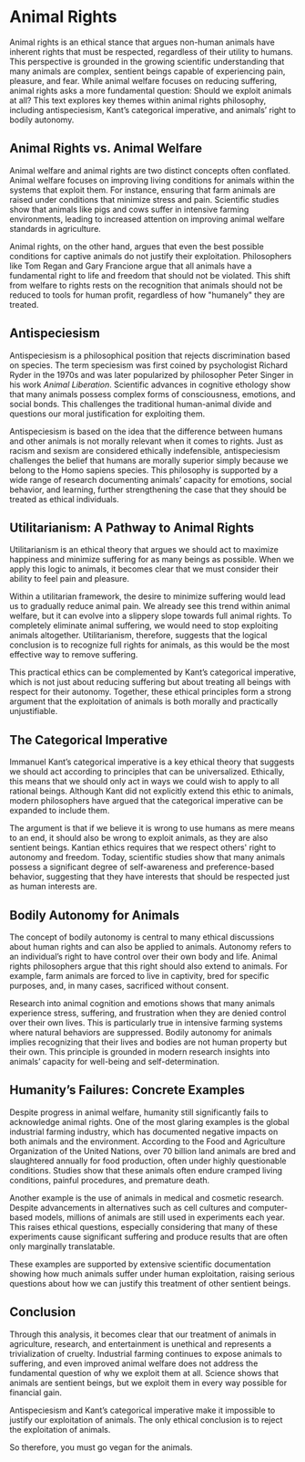 # Animal Rights

Animal rights is an ethical stance that argues non-human animals have inherent rights that must be respected, regardless of their utility to humans. This perspective is grounded in the growing scientific understanding that many animals are complex, sentient beings capable of experiencing pain, pleasure, and fear. While animal welfare focuses on reducing suffering, animal rights asks a more fundamental question: Should we exploit animals at all? This text explores key themes within animal rights philosophy, including antispeciesism, Kant’s categorical imperative, and animals’ right to bodily autonomy.

## Animal Rights vs. Animal Welfare

Animal welfare and animal rights are two distinct concepts often conflated. Animal welfare focuses on improving living conditions for animals within the systems that exploit them. For instance, ensuring that farm animals are raised under conditions that minimize stress and pain. Scientific studies show that animals like pigs and cows suffer in intensive farming environments, leading to increased attention on improving animal welfare standards in agriculture.

Animal rights, on the other hand, argues that even the best possible conditions for captive animals do not justify their exploitation. Philosophers like Tom Regan and Gary Francione argue that all animals have a fundamental right to life and freedom that should not be violated. This shift from welfare to rights rests on the recognition that animals should not be reduced to tools for human profit, regardless of how "humanely" they are treated.

## Antispeciesism

Antispeciesism is a philosophical position that rejects discrimination based on species. The term speciesism was first coined by psychologist Richard Ryder in the 1970s and was later popularized by philosopher Peter Singer in his work *Animal Liberation*. Scientific advances in cognitive ethology show that many animals possess complex forms of consciousness, emotions, and social bonds. This challenges the traditional human-animal divide and questions our moral justification for exploiting them.

Antispeciesism is based on the idea that the difference between humans and other animals is not morally relevant when it comes to rights. Just as racism and sexism are considered ethically indefensible, antispeciesism challenges the belief that humans are morally superior simply because we belong to the Homo sapiens species. This philosophy is supported by a wide range of research documenting animals’ capacity for emotions, social behavior, and learning, further strengthening the case that they should be treated as ethical individuals.

## Utilitarianism: A Pathway to Animal Rights

Utilitarianism is an ethical theory that argues we should act to maximize happiness and minimize suffering for as many beings as possible. When we apply this logic to animals, it becomes clear that we must consider their ability to feel pain and pleasure.

Within a utilitarian framework, the desire to minimize suffering would lead us to gradually reduce animal pain. We already see this trend within animal welfare, but it can evolve into a slippery slope towards full animal rights. To completely eliminate animal suffering, we would need to stop exploiting animals altogether. Utilitarianism, therefore, suggests that the logical conclusion is to recognize full rights for animals, as this would be the most effective way to remove suffering.

This practical ethics can be complemented by Kant’s categorical imperative, which is not just about reducing suffering but about treating all beings with respect for their autonomy. Together, these ethical principles form a strong argument that the exploitation of animals is both morally and practically unjustifiable.

## The Categorical Imperative

Immanuel Kant’s categorical imperative is a key ethical theory that suggests we should act according to principles that can be universalized. Ethically, this means that we should only act in ways we could wish to apply to all rational beings. Although Kant did not explicitly extend this ethic to animals, modern philosophers have argued that the categorical imperative can be expanded to include them.

The argument is that if we believe it is wrong to use humans as mere means to an end, it should also be wrong to exploit animals, as they are also sentient beings. Kantian ethics requires that we respect others' right to autonomy and freedom. Today, scientific studies show that many animals possess a significant degree of self-awareness and preference-based behavior, suggesting that they have interests that should be respected just as human interests are.

## Bodily Autonomy for Animals

The concept of bodily autonomy is central to many ethical discussions about human rights and can also be applied to animals. Autonomy refers to an individual’s right to have control over their own body and life. Animal rights philosophers argue that this right should also extend to animals. For example, farm animals are forced to live in captivity, bred for specific purposes, and, in many cases, sacrificed without consent.

Research into animal cognition and emotions shows that many animals experience stress, suffering, and frustration when they are denied control over their own lives. This is particularly true in intensive farming systems where natural behaviors are suppressed. Bodily autonomy for animals implies recognizing that their lives and bodies are not human property but their own. This principle is grounded in modern research insights into animals’ capacity for well-being and self-determination.

## Humanity’s Failures: Concrete Examples

Despite progress in animal welfare, humanity still significantly fails to acknowledge animal rights. One of the most glaring examples is the global industrial farming industry, which has documented negative impacts on both animals and the environment. According to the Food and Agriculture Organization of the United Nations, over 70 billion land animals are bred and slaughtered annually for food production, often under highly questionable conditions. Studies show that these animals often endure cramped living conditions, painful procedures, and premature death.

Another example is the use of animals in medical and cosmetic research. Despite advancements in alternatives such as cell cultures and computer-based models, millions of animals are still used in experiments each year. This raises ethical questions, especially considering that many of these experiments cause significant suffering and produce results that are often only marginally translatable.

These examples are supported by extensive scientific documentation showing how much animals suffer under human exploitation, raising serious questions about how we can justify this treatment of other sentient beings.

## Conclusion

Through this analysis, it becomes clear that our treatment of animals in agriculture, research, and entertainment is unethical and represents a trivialization of cruelty. Industrial farming continues to expose animals to suffering, and even improved animal welfare does not address the fundamental question of why we exploit them at all. Science shows that animals are sentient beings, but we exploit them in every way possible for financial gain.

Antispeciesism and Kant’s categorical imperative make it impossible to justify our exploitation of animals. The only ethical conclusion is to reject the exploitation of animals.

So therefore, you must go vegan for the animals.